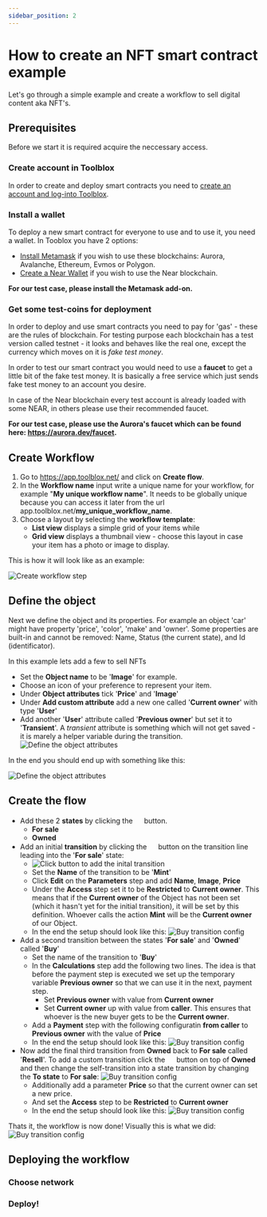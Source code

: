 ```yaml
---
sidebar_position: 2
---
```


# How to create an NFT smart contract example

Let's go through a simple example and create a workflow to sell digital content aka NFT's.

## Prerequisites

Before we start it is required acquire the neccessary access.

### Create account in Toolblox

In order to create and deploy smart contracts you need to [create an account and log-into Toolblox](https://app.toolblox.net/authentication/login?returnUrl=https%3A%2F%2Fapp.toolblox.net%2F).

### Install a wallet

To deploy a new smart contract for everyone to use and to use it, you need a wallet. In Tooblox you have 2 options:
* [Install Metamask](https://metamask.io/download/) if you wish to use these blockchains: Aurora, Avalanche, Ethereum, Evmos or Polygon.
* [Create a Near Wallet](https://wallet.testnet.near.org/) if you wish to use the Near blockchain.

**For our test case, please install the Metamask add-on.**

### Get some test-coins for deployment

In order to deploy and use smart contracts you need to pay for 'gas' - these are the rules of blockchain. For testing purpose each blockchain has a test version called testnet - it looks and behaves like the real one, except the currency which moves on it is *fake test money*.

In order to test our smart contract you would need to use a **faucet** to get a little bit of the fake test money. It is basically a free service which just sends fake test money to an account you desire.

In case of the Near blockchain every test account is already loaded with some NEAR, in others please use their recommended faucet.

**For our test case, please use the Aurora's faucet which can be found here: https://aurora.dev/faucet.**

## Create Workflow

1. Go to https://app.toolblox.net/ and click on **Create flow**.
1. In the **Workflow name** input write a unique name for your workflow, for example "**My unique workflow name**". It needs to be globally unique because you can access it later from the url app.toolblox.net/**my_unique_workflow_name**.
1. Choose a layout by selecting the **workflow template**:
   * **List view** displays a simple grid of your items while
   * **Grid view** displays a thumbnail view - choose this layout in case your item has a photo or image to display.

This is how it will look like as an example:

![Create workflow step](/img/screens/create_workflow_1.png)

## Define the object

Next we define the object and its properties. For example an object 'car' might have property 'price', 'color', 'make' and 'owner'. Some properties are built-in and cannot be removed: Name, Status (the current state), and Id (identificator).

In this example lets add a few to sell NFTs
* Set the **Object name** to be '**Image**' for example.
* Choose an icon of your preference to represent your item.
* Under **Object attributes** tick '**Price**' and '**Image**'
* Under **Add custom attribute** add a new one called '**Current owner**' with type '**User**'
* Add another '**User**' attribute called '**Previous owner**' but set it to '**Transient**'. A *transient* attribute is something which will not get saved - it is marely a helper variable during the transition.
     ![Define the object attributes](/img/screens/create_workflow_transient.png)

In the end you should end up with something like this:

![Define the object attributes](/img/screens/create_workflow_2.png)

## Create the flow

* Add these 2 **states** by clicking the <img src="https://raw.githubusercontent.com/FortAwesome/Font-Awesome/6.x/svgs/solid/circle-plus.svg" width="15" height="15"/> button. 
   * **For sale**
   * **Owned**
* Add an initial **transition** by clicking the <img src="https://raw.githubusercontent.com/FortAwesome/Font-Awesome/6.x/svgs/solid/circle-plus.svg" width="15" height="15"/> button on the transition line leading into the '**For sale**' state:
    * ![Click button to add the inital transition](/img/screens/create_workflow_3.png) 
    * Set the **Name** of the transition to be '**Mint**'
    * Click **Edit** on the **Parameters** step and add **Name**, **Image**, **Price**
    * Under the **Access** step set it to be **Restricted** to **Current owner**. This means that if the **Current owner** of the Object has not been set (which it hasn't yet for the initial transition), it will be set by this definition. Whoever calls the action **Mint** will be the **Current owner** of our Object.
    * In the end the setup should look like this:
    ![Buy transition config](/img/screens/create_workflow_buy.png) 
* Add a second transition between the states '**For sale**' and '**Owned**' called '**Buy**'
    * Set the name of the transition to '**Buy**'
    * In the **Calculations** step add the following two lines. The idea is that before the payment step is executed we set up the temporary variable **Previous owner** so that we can use it in the next, payment step.
        * Set **Previous owner** with value from **Current owner**
        * Set **Current owner** up with value from **caller**. This ensures that whoever is the new buyer gets to be the **Current owner**.
    * Add a **Payment** step with the following configuratin **from caller** to **Previous owner** with the value of **Price**
    * In the end the setup should look like this:
    ![Buy transition config](/img/screens/create_workflow_buy.png) 
* Now add the final third transition from **Owned** back to **For sale** called '**Resell**'. To add a custom transition click the <img src="https://raw.githubusercontent.com/FortAwesome/Font-Awesome/6.x/svgs/solid/circle-plus.svg" width="15" height="15"/> button on top of **Owned** and then change the self-transition into a state transition by changing the **To state** to **For sale**: ![Buy transition config](/img/screens/create_workflow_5.png)
    * Additionally add a parameter **Price** so that the current owner can set a new price.
    * And set the **Access** step to be **Restricted** to **Current owner**
    * In the end the setup should look like this:
    ![Buy transition config](/img/screens/create_workflow_resell.png) 

Thats it, the workflow is now done! Visually this is what we did:
![Buy transition config](/img/screens/create_workflow_6.png) 

## Deploying the workflow

### Choose network

### Deploy!
